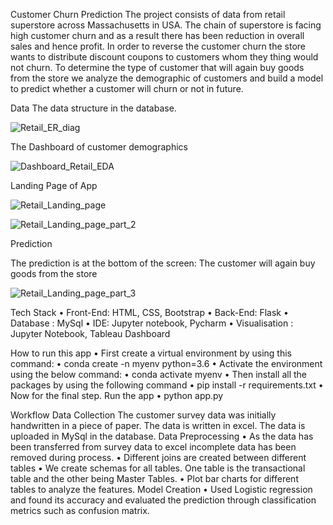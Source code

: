 Customer Churn Prediction
The project consists of data from retail superstore across Massachusetts in USA. The chain of superstore is facing high customer churn and as a result there has been reduction in overall sales and hence profit.
In order to reverse the customer churn the store wants to distribute discount coupons to customers whom they thing would not churn. To determine the type of customer that will again buy goods from the store we analyze the demographic of customers and build a model to predict whether a customer will churn or not in future.

Data 
The data structure in the database.

![Retail_ER_diag](https://user-images.githubusercontent.com/40518603/112862186-2351e180-90d3-11eb-9a8d-31101a67e8df.png)
 
The Dashboard of customer demographics
 
![Dashboard_Retail_EDA](https://user-images.githubusercontent.com/40518603/112862337-4bd9db80-90d3-11eb-9721-15265adc6892.png)

Landing Page of App
 
![Retail_Landing_page](https://user-images.githubusercontent.com/40518603/112862424-5eecab80-90d3-11eb-8146-56782734272e.png)

![Retail_Landing_page_part_2](https://user-images.githubusercontent.com/40518603/112862454-66ac5000-90d3-11eb-85c9-861f9e9ec7d7.png)

 
 
Prediction 


The prediction is at the bottom of the screen: The customer will again buy goods from the store

![Retail_Landing_page_part_3](https://user-images.githubusercontent.com/40518603/112862518-79268980-90d3-11eb-821c-8d2fe208e0da.png)

Tech Stack
•	Front-End: HTML, CSS, Bootstrap
•	Back-End: Flask
• Database : MySql
•	IDE: Jupyter notebook, Pycharm
• Visualisation : Jupyter Notebook, Tableau Dashboard


How to run this app
•	First create a virtual environment by using this command:
•	conda create -n myenv python=3.6
•	Activate the environment using the below command:
•	conda activate myenv
•	Then install all the packages by using the following command
•	pip install -r requirements.txt
•	Now for the final step. Run the app
•	python app.py

Workflow
Data Collection
The customer survey data was initially handwritten in a piece of paper. The data is written in excel. The data is uploaded in MySql in the database.
Data Preprocessing
•	As the data has been transferred from survey data to excel incomplete data has been removed during process.
•	Different  joins are created between different tables
•	We create schemas for all tables. One table is the transactional table and the other being Master Tables.
•	Plot bar charts for different tables to analyze the features.
Model Creation
•	Used Logistic regression and found its accuracy and evaluated the prediction through classification metrics such as confusion matrix.
